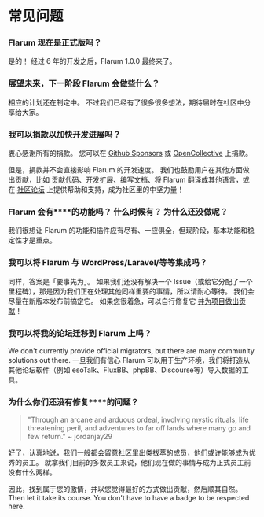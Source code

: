 # 常见问题

### Flarum 现在是正式版吗？

是的！ 经过 6 年的开发之后，Flarum 1.0.0 最终来了。

### 展望未来，下一阶段 Flarum 会做些什么？

相应的计划还在制定中。 不过我们已经有了很多很多想法，期待届时在社区中分享给大家。

### 我可以捐款以加快开发进展吗？

衷心感谢所有的捐款。 您可以在 [Github Sponsors](https://github.com/sponsors/flarum) 或 [OpenCollective](https://opencollective.com/flarum) 上捐款。

但是，捐款并不会直接影响 Flarum 的开发速度。 我们也鼓励用户在其他方面做出贡献，比如 [贡献代码](contributing.md)、[开发扩展](/extend/)、编写文档、将 Flarum 翻译成其他语言，或在 [社区论坛](https://discuss.flarum.org/) 上提供帮助和支持，成为社区里的中坚力量！

### Flarum 会有****的功能吗？ 什么时候有？ 为什么还没做呢？

我们很想让 Flarum 的功能和插件应有尽有、一应俱全，但现阶段，基本功能和稳定性才是重点。

### 我可以将 Flarum 与 WordPress/Laravel/等等集成吗？

同样，答案是「要事先为」。 如果我们还没有解决一个 Issue（或给它分配了一个里程碑），那是因为我们正在处理其他同样重要的事情，所以请耐心等待。 我们会尽量在新版本发布前搞定它。 如果您很着急，可以自行修复它 [并为项目做出贡献](contributing.md)！

### 我可以将我的论坛迁移到 Flarum 上吗？

We don't currently provide official migrators, but there are many community solutions out there. 一旦我们有信心 Flarum 可以用于生产环境，我们将打造从其他论坛软件（例如 esoTalk、FluxBB、phpBB、Discourse等）导入数据的工具。

### 为什么你们还没有修复****的问题？

> "Through an arcane and arduous ordeal, involving mystic rituals, life threatening peril, and adventures to far off lands where many go and few return." ~ jordanjay29

好了，认真地说，我们一般都会留意社区里出类拔萃的成员，他们或许能够成为优秀的员工。 就拿我们目前的多数员工来说，他们现在做的事情与成为正式员工前没有什么两样。

因此，找到属于您的激情，并以您觉得最好的方式做出贡献，然后顺其自然。 Then let it take its course. You don't have to have a badge to be respected here.